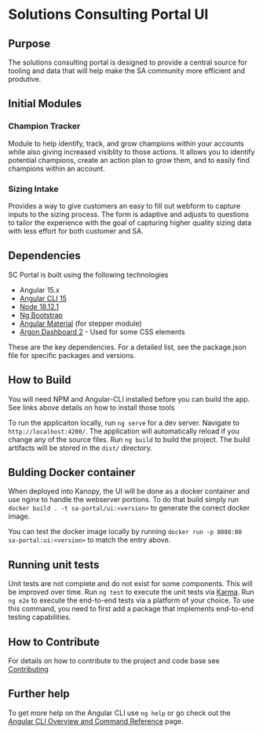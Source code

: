 # Solutions Consulting Portal UI


## Purpose
The solutions consulting portal is designed to provide a central source for tooling and data that will help make the SA community more efficient and produtive.

## Initial Modules

### Champion Tracker
Module to help identify, track, and grow champions within your accounts while also giving increased visiblity to those actions. It allows you to identify potential champions, create an action plan to grow them, and to easily find champions within an account.

### Sizing Intake
Provides a way to give customers an easy to fill out webform to capture inputs to the sizing process. The form is adaptive and adjusts to questions to tailor the experience with the goal of capturing higher quality sizing data with less effort for both customer and SA. 

## Dependencies
SC Portal is built using the following technologies
* Angular 15.x
* [Angular CLI 15](https://angular.io/cli)
* [Node 18.12.1](https://nodejs.org/en/download/)
* [Ng Bootstrap](https://ng-bootstrap.github.io/#/home) 
* [Angular Material](https://material.angular.io/) (for stepper module)
* [Argon Dashboard 2](https://www.creative-tim.com/product/argon-dashboard) - Used for some CSS elements

These are the key dependencies. For a detailed list, see the package.json file for specific packages and versions.


## How to Build

You will need NPM and Angular-CLI installed before you can build the app. See links above details on how to install those tools

To run the applicaiton locally, run `ng serve` for a dev server. Navigate to `http://localhost:4200/`. The application will automatically reload if you change any of the source files.
Run `ng build` to build the project. The build artifacts will be stored in the `dist/` directory.


## Bulding Docker container

When deployed into Kanopy, the UI will be done as a docker container and use nginx to handle the webserver portions. To do that build simply run
 ` docker build . -t sa-portal/ui:<version>` to generate the correct docker image. 

You can test the docker image locally by running `docker run -p 8080:80 sa-portal:ui:<version>` to match the entry above. 
## Running unit tests

Unit tests are not complete and do not exist for some components. This will be improved over time.
Run `ng test` to execute the unit tests via [Karma](https://karma-runner.github.io).
Run `ng e2e` to execute the end-to-end tests via a platform of your choice. To use this command, you need to first add a package that implements end-to-end testing capabilities.

## How to Contribute

For details on how to contribute to the project and code base see [Contributing](CONTRIBUTING.md)

## Further help

To get more help on the Angular CLI use `ng help` or go check out the [Angular CLI Overview and Command Reference](https://angular.io/cli) page.
